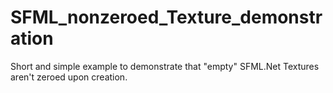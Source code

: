 # SFML_nonzeroed_Texture_demonstration
Short and simple example to demonstrate that "empty" SFML.Net Textures aren't zeroed upon creation.

